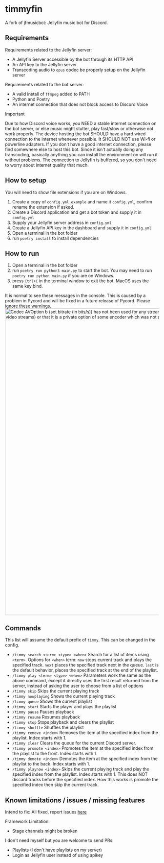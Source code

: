# timmyfin

A fork of jfmusicbot: Jellyfin music bot for Discord.

## Requirements

Requirements related to the Jellyfin server:

- A Jellyfin Server accessible by the bot through its HTTP API
- An API key to the Jellyfin server
- Transcoding audio to `opus` codec be properly setup on the Jellyfin server

Requirements related to the bot server:

- A valid install of `ffmpeg` added to PATH
- Python and Poetry
- An internet connection that does not block access to Discord Voice

> [!IMPORTANT]
> Due to how Discord voice works, you NEED a stable internet connection on the bot server, or else music might stutter, play fast/slow or otherwise not work properly. The device hosting the bot SHOULD have a hard wired connection to the internet whenever possible. It SHOULD NOT use Wi-fi or powerline adapters. If you don't have a good internet connection, please find somewhere else to host this bot. Since it isn't actually doing any transcoding, basically anything you can install the environment on will run it without problems. The connection to Jellyfin is buffered, so you don't need to worry about internet quality that much.

## How to setup

You will need to show file extensions if you are on Windows.

1. Create a copy of `config.yml.example` and name it `config.yml`, confirm rename the extension if asked.
2. Create a Discord application and get a bot token and supply it in `config.yml`
3. Supply your Jellyfin server address in `config.yml`
4. Create a Jellyfin API key in the dashboard and supply it in `config.yml`
5. Open a terminal in the bot folder
6. run `poetry install` to install dependencies

## How to run

1. Open a terminal in the bot folder
2. run `poetry run python3 main.py` to start the bot. You may need to run `poetry run python main.py` if you are on Windows.
3. press `Ctrl+C` in the terminal window to exit the bot. MacOS uses the same key bind.

It is normal to see these messages in the console. This is caused by a problem in Pycord and will be fixed in a future release of Pycord. Please ignore these warnings.
<img width="1001" alt="Codec AVOption b (set bitrate (in bits/s)) has not been used for any stream. The most likely reason is either wrong type (e.g. a video option with no video streams) or that it is a private option of some encoder which was not actually used for any stream." src="https://github.com/user-attachments/assets/59b9deb5-d250-4012-bb88-20eb2b948e5d">

## Commands

This list will assume the default prefix of `timmy`. This can be changed in the config.

- `/timmy search <term> <type> <when>`
  Search for a list of items using `<term>`. Options for `<when>` term: `now` stops current track and plays the specified track. `next` places the specified track next in the queue. `last` is the default behavior, places the specified track at the end of the playlist.
- `/timmy play <term> <type> <when>`
  Parameters work the same as the above command, except it directly uses the first result returned from the server, instead of asking the user to choose from a list of options
- `/timmy skip`
  Skips the current playing track
- `/timmy nowplaying`
  Shows the current playing track
- `/timmy queue`
  Shows the current playlist
- `/timmy start`
  Starts the player and plays the playlist
- `/timmy pause`
  Pauses playback
- `/timmy resume`
  Resumes playback
- `/timmy stop`
  Stops playback and clears the playlist
- `/timmy shuffle`
  Shuffles the playlist
- `/timmy remove <index>`
  Removes the item at the specified index from the playlist. Index starts with 1.
- `/timmy clear`
  Clears the queue for the current Discord server.
- `/timmy promote <index>`
  Promotes the item at the specified index from the playlist to the front. Index starts with 1.
- `/timmy demote <index>`
  Demotes the item at the specified index from the playlist to the back. Index starts with 1.
- `/timmy playnow <index>`
  Skips the current playing track and play the specified index from the playlist. Index starts with 1. This does NOT discard tracks before the specified index. How this works is promote the specified index then skip the current track.

## Known limitations / issues / missing features

Intend to fix: All fixed, report issues [here](https://github.com/felix920506/jfmusicbot/issues)

Framework Limitation:

- Stage channels might be broken

I don't need myself but you are welcome to send PRs:

- Playlists (I don't have playlists on my server)
- Login as Jellyfin user instead of using apikey
